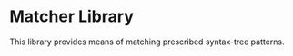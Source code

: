 # Matcher Library

<!--*
freshness: { owner: 'hzeller' reviewed: '2020-10-04' }
*-->

This library provides means of matching prescribed syntax-tree patterns.

<!-- TODO(fangism): port-over/rewrite existing documentation from elsewhere. -->
